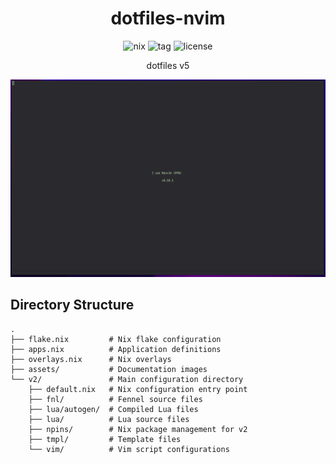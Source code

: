 <h1 align="center">
    dotfiles-nvim
</h1>
<div align="center">
  <img alt="nix" src="https://img.shields.io/badge/nix-5277C3.svg?&style=for-the-badge&logo=NixOS&logoColor=white">
  <img alt="tag" src="https://img.shields.io/github/v/tag/ttak0422/dotfiles-nvim?style=for-the-badge&label=latest%20tag&color=orange">
  <img alt="license" src="https://img.shields.io/github/license/ttak0422/dotfiles-nvim?style=for-the-badge">
  <p>dotfiles v5</p>
</div>

![image](./assets/v1.0.png)

## Directory Structure

```
.
├── flake.nix         # Nix flake configuration
├── apps.nix          # Application definitions
├── overlays.nix      # Nix overlays
├── assets/           # Documentation images
└── v2/               # Main configuration directory
    ├── default.nix   # Nix configuration entry point
    ├── fnl/          # Fennel source files
    ├── lua/autogen/  # Compiled Lua files
    ├── lua/          # Lua source files
    ├── npins/        # Nix package management for v2
    ├── tmpl/         # Template files
    └── vim/          # Vim script configurations
```


